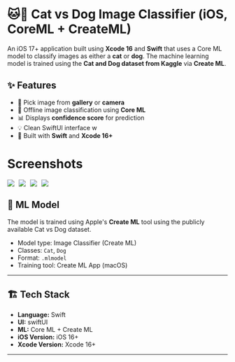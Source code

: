 # 🐱🐶 Cat vs Dog Image Classifier (iOS, CoreML + CreateML)

An iOS 17+ application built using **Xcode 16** and **Swift** that uses a Core ML model to classify images as either a **cat** or **dog**. The machine learning model is trained using the **Cat and Dog dataset from Kaggle** via **Create ML**.

## ✨ Features

- 📸 Pick image from **gallery** or **camera**
- 🤖 Offline image classification using **Core ML**
- 📊 Displays **confidence score** for prediction
- 💡 Clean SwiftUI interface w
- 📱 Built with **Swift** and **Xcode 16+**


# Screenshots
<div style="display: flex; gap: 10px;">
  <img src="https://github.com/user-attachments/assets/cc897b61-6cdd-4751-9fdb-d60a4a1f7523"  width: 200/>
  <img src="https://github.com/user-attachments/assets/f0e046ce-c315-45df-a421-970b19ebb2e9"  width: 200/>
  <img src="https://github.com/user-attachments/assets/d9733e45-9986-4900-af5e-77dcffd4a389"  width: 200/>
  <img src="https://github.com/user-attachments/assets/e539e836-e551-4f5a-8836-110497d4740a"  width: 200/>
</div>



## 🧠 ML Model

The model is trained using Apple's **Create ML** tool using the publicly available Cat vs Dog dataset.

- Model type: Image Classifier (Create ML)
- Classes: `Cat`, `Dog`
- Format: `.mlmodel`
- Training tool: Create ML App (macOS)

---

## 🏗️ Tech Stack

- **Language:** Swift
- **UI:** swiftUI
- **ML:** Core ML + Create ML
- **iOS Version:** iOS 16+
- **Xcode Version:** Xcode 16+

---

